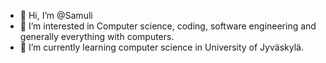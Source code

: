 - 👋 Hi, I’m @Samuli
- 👀 I’m interested in Computer science, coding, software engineering and generally everything with computers.
- 🌱 I’m currently learning computer science in University of Jyväskylä.

<!---
Samuliej/Samuliej is a ✨ special ✨ repository because its `README.md` (this file) appears on your GitHub profile.
You can click the Preview link to take a look at your changes.
--->
